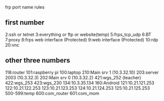 frp port name rules
## first number ##
2:ssh or telnet
3:everything or ftp or website(temp)
5:frps_tcp_udp
6:BT
7:proxy
8:frps web interface (Protected)
9:web interface (Protected)
10:rdp
20:vnc
## other three numbers ##
118:router
101:raspberry pi
100:laptop
210:Main srv 1 (10.3.32.10)
203:server 2003 (10.3.32.3)
202:Main srv 0 (10.3.32.2)
421:wgs_252 (teacher)
422:wgs_253
423:wgs_230
134:10.3.35.134
160:Android
121:10.21.121.253
122:10.21.122.253
123:10.21.123.253
124:10.21.124.253
125:10.21.125.253
500-599:temp
600:com_router
601:com_mom
